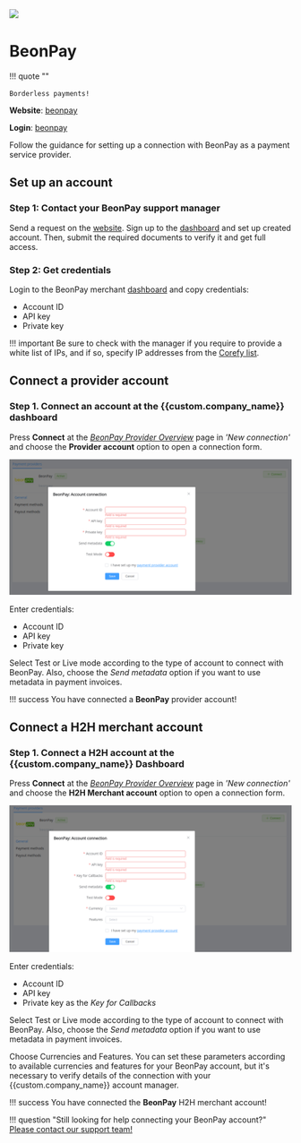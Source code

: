 <img src="https://static.openfintech.io/payment_providers/beonpay/logo.png?w=400" width="400px" >

# BeonPay

!!! quote ""

    Borderless payments!

**Website**: [beonpay](https://beonpay.com/)

**Login**: [beonpay](https://beonpay.com/login)

Follow the guidance for setting up a connection with BeonPay as a payment service provider.

## Set up an account

### Step 1: Contact your BeonPay support manager

Send a request on the [website](https://beonpay.com/). Sign up to the [dashboard](https://beonpay.com/login) and set up created account. Then, submit the required documents to verify it and get full access.

### Step 2: Get credentials

Login to the BeonPay merchant [dashboard](https://beonpay.com/login) and copy credentials:

* Account ID
* API key
* Private key

!!! important
    Be sure to check with the manager if you require to provide a white list of IPs, and if so, specify IP addresses from the [Corefy list](/integration/ips/).

## Connect a provider account

### Step 1. Connect an account at the {{custom.company_name}} dashboard

Press **Connect** at the [*BeonPay Provider Overview*]({{custom.dashboard_base_url}}connect-directory/payment-providers/beonpay/general) page in *'New connection'* and choose the **Provider account** option to open a connection form.

![Connect](images/provider-account.png)

Enter credentials:

* Account ID
* API key
* Private key

Select Test or Live mode according to the type of account to connect with BeonPay. Also, choose the *Send metadata* option if you want to use metadata in payment invoices.

!!! success
    You have connected a **BeonPay** provider account!

## Connect a H2H merchant account

### Step 1. Connect a H2H account at the {{custom.company_name}} Dashboard

Press **Connect** at the [*BeonPay Provider Overview*]({{custom.dashboard_base_url}}connect-directory/payment-providers/beonpay/general) page in *'New connection'* and choose the **H2H Merchant account** option to open a connection form.

![Connect](images/h2h-merchant-account.png)

Enter credentials:

* Account ID
* API key
* Private key as the *Key for Callbacks*

Select Test or Live mode according to the type of account to connect with BeonPay. Also, choose the *Send metadata* option if you want to use metadata in payment invoices.

Choose Currencies and Features. You can set these parameters according to available currencies and features for your BeonPay account, but it's necessary to verify details of the connection with your {{custom.company_name}} account manager.

!!! success
    You have connected the **BeonPay** H2H merchant account!

!!! question "Still looking for help connecting your BeonPay account?"
    <!--email_off-->[Please contact our support team!](mailto:{{custom.support_email}})<!--/email_off-->
